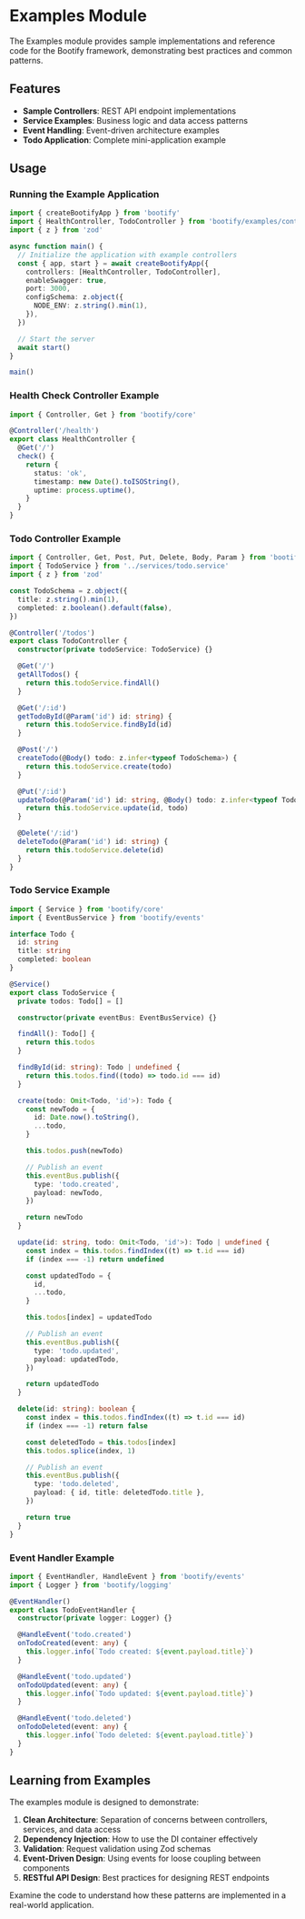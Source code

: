 # Examples Module

The Examples module provides sample implementations and reference code for the Bootify framework, demonstrating best practices and common patterns.

## Features

- **Sample Controllers**: REST API endpoint implementations
- **Service Examples**: Business logic and data access patterns
- **Event Handling**: Event-driven architecture examples
- **Todo Application**: Complete mini-application example

## Usage

### Running the Example Application

```typescript
import { createBootifyApp } from 'bootify'
import { HealthController, TodoController } from 'bootify/examples/controllers'
import { z } from 'zod'

async function main() {
  // Initialize the application with example controllers
  const { app, start } = await createBootifyApp({
    controllers: [HealthController, TodoController],
    enableSwagger: true,
    port: 3000,
    configSchema: z.object({
      NODE_ENV: z.string().min(1),
    }),
  })

  // Start the server
  await start()
}

main()
```

### Health Check Controller Example

```typescript
import { Controller, Get } from 'bootify/core'

@Controller('/health')
export class HealthController {
  @Get('/')
  check() {
    return {
      status: 'ok',
      timestamp: new Date().toISOString(),
      uptime: process.uptime(),
    }
  }
}
```

### Todo Controller Example

```typescript
import { Controller, Get, Post, Put, Delete, Body, Param } from 'bootify/core'
import { TodoService } from '../services/todo.service'
import { z } from 'zod'

const TodoSchema = z.object({
  title: z.string().min(1),
  completed: z.boolean().default(false),
})

@Controller('/todos')
export class TodoController {
  constructor(private todoService: TodoService) {}

  @Get('/')
  getAllTodos() {
    return this.todoService.findAll()
  }

  @Get('/:id')
  getTodoById(@Param('id') id: string) {
    return this.todoService.findById(id)
  }

  @Post('/')
  createTodo(@Body() todo: z.infer<typeof TodoSchema>) {
    return this.todoService.create(todo)
  }

  @Put('/:id')
  updateTodo(@Param('id') id: string, @Body() todo: z.infer<typeof TodoSchema>) {
    return this.todoService.update(id, todo)
  }

  @Delete('/:id')
  deleteTodo(@Param('id') id: string) {
    return this.todoService.delete(id)
  }
}
```

### Todo Service Example

```typescript
import { Service } from 'bootify/core'
import { EventBusService } from 'bootify/events'

interface Todo {
  id: string
  title: string
  completed: boolean
}

@Service()
export class TodoService {
  private todos: Todo[] = []

  constructor(private eventBus: EventBusService) {}

  findAll(): Todo[] {
    return this.todos
  }

  findById(id: string): Todo | undefined {
    return this.todos.find((todo) => todo.id === id)
  }

  create(todo: Omit<Todo, 'id'>): Todo {
    const newTodo = {
      id: Date.now().toString(),
      ...todo,
    }

    this.todos.push(newTodo)

    // Publish an event
    this.eventBus.publish({
      type: 'todo.created',
      payload: newTodo,
    })

    return newTodo
  }

  update(id: string, todo: Omit<Todo, 'id'>): Todo | undefined {
    const index = this.todos.findIndex((t) => t.id === id)
    if (index === -1) return undefined

    const updatedTodo = {
      id,
      ...todo,
    }

    this.todos[index] = updatedTodo

    // Publish an event
    this.eventBus.publish({
      type: 'todo.updated',
      payload: updatedTodo,
    })

    return updatedTodo
  }

  delete(id: string): boolean {
    const index = this.todos.findIndex((t) => t.id === id)
    if (index === -1) return false

    const deletedTodo = this.todos[index]
    this.todos.splice(index, 1)

    // Publish an event
    this.eventBus.publish({
      type: 'todo.deleted',
      payload: { id, title: deletedTodo.title },
    })

    return true
  }
}
```

### Event Handler Example

```typescript
import { EventHandler, HandleEvent } from 'bootify/events'
import { Logger } from 'bootify/logging'

@EventHandler()
export class TodoEventHandler {
  constructor(private logger: Logger) {}

  @HandleEvent('todo.created')
  onTodoCreated(event: any) {
    this.logger.info(`Todo created: ${event.payload.title}`)
  }

  @HandleEvent('todo.updated')
  onTodoUpdated(event: any) {
    this.logger.info(`Todo updated: ${event.payload.title}`)
  }

  @HandleEvent('todo.deleted')
  onTodoDeleted(event: any) {
    this.logger.info(`Todo deleted: ${event.payload.title}`)
  }
}
```

## Learning from Examples

The examples module is designed to demonstrate:

1. **Clean Architecture**: Separation of concerns between controllers, services, and data access
2. **Dependency Injection**: How to use the DI container effectively
3. **Validation**: Request validation using Zod schemas
4. **Event-Driven Design**: Using events for loose coupling between components
5. **RESTful API Design**: Best practices for designing REST endpoints

Examine the code to understand how these patterns are implemented in a real-world application.
